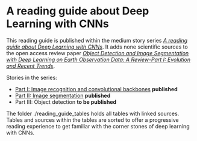 # A reading guide about Deep Learning with CNNs

This reading guide is published within the medium story series *[A reading guide about Deep Learning with CNNs](https://medium.com/@thorsten.hoser/a-reading-guide-about-deep-learning-with-cnns-3a0e0fc99b78)*. It adds none scientific sources to the open access review paper *[Object Detection and Image Segmentation with Deep Learning on Earth Observation Data: A Review-Part I: Evolution and Recent Trends](https://www.mdpi.com/2072-4292/12/10/1667)*.

Stories in the series:

* [Part I: Image recognition and convolutional backbones](https://medium.com/@thorsten.hoser/a-reading-guide-about-deep-learning-with-cnns-3a0e0fc99b78) **published**
* [Part II: Image segmentation](https://towardsdatascience.com/a-reading-guide-about-deep-learning-with-cnns-71768f4d87e7) **published**
* Part III: Object detection **to be published**

The folder ./reading_guide_tables holds all tables with linked sources. Tables and sources within the tables are sorted to offer a progressive reading experience to get familiar with the corner stones of deep learning with CNNs.
